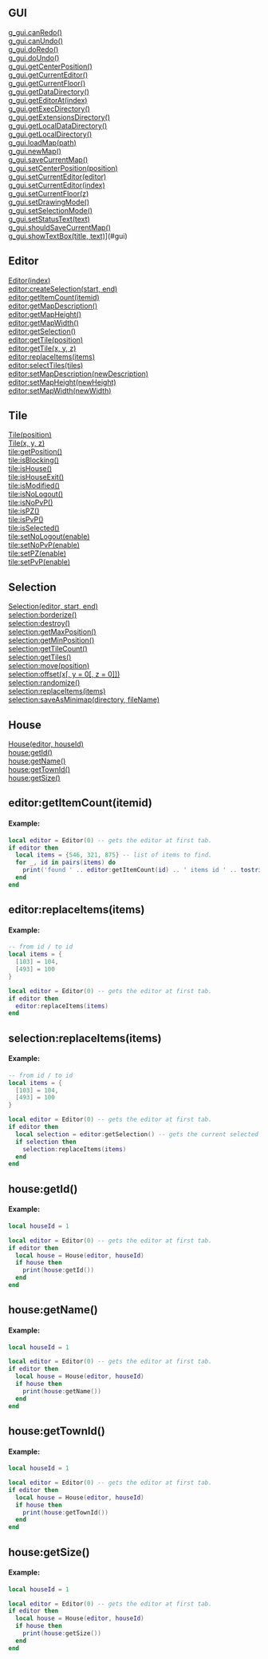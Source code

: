 ## <a name='gui'>GUI</a>
[g_gui.canRedo()](#gui)  
[g_gui.canUndo()](#gui)  
[g_gui.doRedo()](#gui)  
[g_gui.doUndo()](#gui)  
[g_gui.getCenterPosition()](#gui)  
[g_gui.getCurrentEditor()](#gui)  
[g_gui.getCurrentFloor()](#gui)  
[g_gui.getDataDirectory()](#gui)  
[g_gui.getEditorAt(index)](#gui)  
[g_gui.getExecDirectory()](#gui)  
[g_gui.getExtensionsDirectory()](#gui)  
[g_gui.getLocalDataDirectory()](#gui)  
[g_gui.getLocalDirectory()](#gui)  
[g_gui.loadMap(path)](#gui)    
[g_gui.newMap()](#gui)  
[g_gui.saveCurrentMap()](#gui)  
[g_gui.setCenterPosition(position)](#gui)  
[g_gui.setCurrentEditor(editor)](#gui)  
[g_gui.setCurrentEditor(index)](#gui)  
[g_gui.setCurrentFloor(z)](#gui)  
[g_gui.setDrawingMode()](#gui)  
[g_gui.setSelectionMode()](#gui)  
[g_gui.setStatusText(text)](#gui)  
[g_gui.shouldSaveCurrentMap()](#gui)  
[g_gui.showTextBox(title, text)]()](#gui)  

## <a name='editor'>Editor</a>
[Editor(index)](#editor)  
[editor:createSelection(start, end)](#editor)  
[editor:getItemCount(itemid)](#editor_getItemCount)  
[editor:getMapDescription()](#editor)  
[editor:getMapHeight()](#editor)  
[editor:getMapWidth()](#editor)  
[editor:getSelection()](#editor)  
[editor:getTile(position)](#editor)  
[editor:getTile(x, y, z)](#editor)  
[editor:replaceItems(items)](#editor_replaceItems)  
[editor:selectTiles(tiles)](#editor)  
[editor:setMapDescription(newDescription)](#editor)  
[editor:setMapHeight(newHeight)](#editor)  
[editor:setMapWidth(newWidth)](#editor)  

## <a name='tile'>Tile</a>
[Tile(position)](#tile)  
[Tile(x, y, z)](#tile)  
[tile:getPosition()](#tile)  
[tile:isBlocking()](#tile)  
[tile:isHouse()](#tile)  
[tile:isHouseExit()](#tile)  
[tile:isModified()](#tile)  
[tile:isNoLogout()](#tile)  
[tile:isNoPvP()](#tile)  
[tile:isPZ()](#tile)  
[tile:isPvP()](#tile)  
[tile:isSelected()](#tile)  
[tile:setNoLogout(enable)](#tile)  
[tile:setNoPvP(enable)](#tile)  
[tile:setPZ(enable)](#tile)  
[tile:setPvP(enable)](#tile)  

## <a name='selection'>Selection</a>
[Selection(editor, start, end)](#selection)  
[selection:borderize()](#selection)  
[selection:destroy()](#selection)  
[selection:getMaxPosition()](#selection)  
[selection:getMinPosition()](#selection)  
[selection:getTileCount()](#selection)  
[selection:getTiles()](#selection)  
[selection:move(position)](#selection)  
[selection:offset(x[, y = 0[, z = 0]])](#selection)  
[selection:randomize()](#selection)  
[selection:replaceItems(items)](#selection_replaceItems)  
[selection:saveAsMinimap(directory, fileName)](#selection)  

## <a name='house'>House</a>
[House(editor, houseId)](#house)  
[house:getId()](#house_getId)  
[house:getName()](#house_getName)  
[house:getTownId()](#house_getTownId)  
[house:getSize()](#house_getSize)  

## <a name='editor_getItemCount'>editor:getItemCount(itemid)</a>
#### Example:
```Lua
local editor = Editor(0) -- gets the editor at first tab.
if editor then
  local items = {546, 321, 875} -- list of items to find.
  for _, id in pairs(items) do
    print('found ' .. editor:getItemCount(id) .. ' items id ' .. tostring(id))
  end
end
```

## <a name='editor_replaceItems'>editor:replaceItems(items)</a>
#### Example:
```Lua
-- from id / to id
local items = {
  [103] = 104,
  [493] = 100
}

local editor = Editor(0) -- gets the editor at first tab.
if editor then
  editor:replaceItems(items)
end
```

## <a name='selection_replaceItems'>selection:replaceItems(items)</a>
#### Example:
```Lua
-- from id / to id
local items = {
  [103] = 104,
  [493] = 100
}

local editor = Editor(0) -- gets the editor at first tab.
if editor then
  local selection = editor:getSelection() -- gets the current selected area.
  if selection then
    selection:replaceItems(items)
  end
end
```

## <a name='house_getId'>house:getId()</a>
#### Example:
```Lua
local houseId = 1

local editor = Editor(0) -- gets the editor at first tab.
if editor then
  local house = House(editor, houseId)
  if house then
    print(house:getId())
  end
end
```

## <a name='house_getName'>house:getName()</a>
#### Example:
```Lua
local houseId = 1

local editor = Editor(0) -- gets the editor at first tab.
if editor then
  local house = House(editor, houseId)
  if house then
    print(house:getName())
  end
end
```

## <a name='house_getTownId'>house:getTownId()</a>
#### Example:
```Lua
local houseId = 1

local editor = Editor(0) -- gets the editor at first tab.
if editor then
  local house = House(editor, houseId)
  if house then
    print(house:getTownId())
  end
end
```

## <a name='house_getSize'>house:getSize()</a>
#### Example:
```Lua
local houseId = 1

local editor = Editor(0) -- gets the editor at first tab.
if editor then
  local house = House(editor, houseId)
  if house then
    print(house:getSize())
  end
end
```
